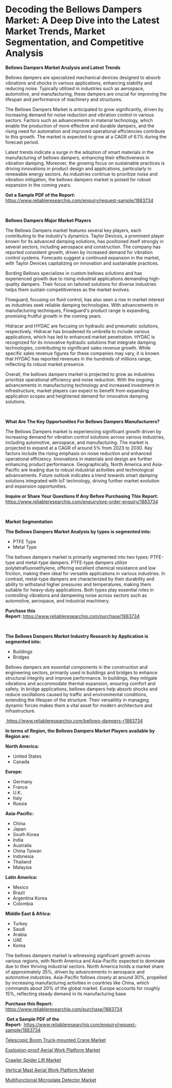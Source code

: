 <p><h1>Decoding the Bellows Dampers Market: A Deep Dive into the Latest Market Trends, Market Segmentation, and Competitive Analysis</h1></p><p><strong>Bellows Dampers Market Analysis and Latest Trends</strong></p>
<p><p>Bellows dampers are specialized mechanical devices designed to absorb vibrations and shocks in various applications, enhancing stability and reducing noise. Typically utilized in industries such as aerospace, automotive, and manufacturing, these dampers are crucial for improving the lifespan and performance of machinery and structures. </p><p>The Bellows Dampers Market is anticipated to grow significantly, driven by increasing demand for noise reduction and vibration control in various sectors. Factors such as advancements in material technology, which enable the production of more effective and durable dampers, and the rising need for automation and improved operational efficiencies contribute to this growth. The market is expected to grow at a CAGR of 6.1% during the forecast period. </p><p>Latest trends indicate a surge in the adoption of smart materials in the manufacturing of bellows dampers, enhancing their effectiveness in vibration damping. Moreover, the growing focus on sustainable practices is driving innovations in product design and applications, particularly in renewable energy sectors. As industries continue to prioritize noise and vibration mitigation, the bellows dampers market is poised for robust expansion in the coming years.</p></p>
<p><strong>Get a Sample PDF of the Report:&nbsp;</strong> <a href="https://www.reliableresearchiq.com/enquiry/request-sample/1883734?utm_campaign=2276&utm_medium=2&utm_source=Github&utm_content=ia&utm_term=01032025&utm_id=bellows-dampers">https://www.reliableresearchiq.com/enquiry/request-sample/1883734</a></p>
<p>&nbsp;</p>
<p><strong>Bellows Dampers Major Market Players</strong></p>
<p><p>The Bellows Dampers market features several key players, each contributing to the industry's dynamics. Taylor Devices, a prominent player known for its advanced damping solutions, has positioned itself strongly in several sectors, including aerospace and construction. The company has reported consistent growth, driven by increased demand for vibration control systems. Forecasts suggest a continued expansion in the market, with Taylor Devices capitalizing on innovation and sustainable practices.</p><p>Bording Bellows specializes in custom bellows solutions and has experienced growth due to rising industrial applications demanding high-quality dampers. Their focus on tailored solutions for diverse industries helps them sustain competitiveness as the market evolves. </p><p>Flowguard, focusing on fluid control, has also seen a rise in market interest as industries seek reliable damping technologies. With advancements in manufacturing techniques, Flowguard's product range is expanding, promising fruitful growth in the coming years.</p><p>Hidracar and HYDAC are focusing on hydraulic and pneumatic solutions, respectively. Hidracar has broadened its umbrella to include various applications, which has led to enhanced market penetration. HYDAC is recognized for its innovative hydraulic solutions that integrate damping technologies, contributing to significant sales revenue growth. While specific sales revenue figures for these companies may vary, it is known that HYDAC has reported revenues in the hundreds of millions range, reflecting its robust market presence.</p><p>Overall, the bellows dampers market is projected to grow as industries prioritize operational efficiency and noise reduction. With the ongoing advancements in manufacturing technology and increased investment in infrastructure, market players can expect to benefit from expanding application scopes and heightened demand for innovative damping solutions.</p></p>
<p>&nbsp;</p>
<p><strong>What Are The Key Opportunities For Bellows Dampers Manufacturers?</strong></p>
<p><p>The Bellows Dampers market is experiencing significant growth driven by increasing demand for vibration control solutions across various industries, including automotive, aerospace, and manufacturing. The market is projected to expand at a CAGR of around 5% from 2023 to 2030. Key factors include the rising emphasis on noise reduction and enhanced operational efficiency. Innovations in materials and design are further enhancing product performance. Geographically, North America and Asia-Pacific are leading due to robust industrial activities and technological advancements. Future outlook indicates a trend towards smart damping solutions integrated with IoT technology, driving further market evolution and expansion opportunities.</p></p>
<p><strong>Inquire or Share Your Questions If Any Before Purchasing This Report:</strong> <a href="https://www.reliableresearchiq.com/enquiry/pre-order-enquiry/1883734?utm_campaign=2276&utm_medium=2&utm_source=Github&utm_content=ia&utm_term=01032025&utm_id=bellows-dampers">https://www.reliableresearchiq.com/enquiry/pre-order-enquiry/1883734</a></p>
<p>&nbsp;</p>
<p><strong>Market Segmentation</strong></p>
<p><strong>The Bellows Dampers Market Analysis by types is segmented into:</strong></p>
<p><ul><li>PTFE Type</li><li>Metal Type</li></ul></p>
<p><p>The bellows dampers market is primarily segmented into two types: PTFE-type and metal-type dampers. PTFE-type dampers utilize polytetrafluoroethylene, offering excellent chemical resistance and low friction, making them ideal for versatile applications in various industries. In contrast, metal-type dampers are characterized by their durability and ability to withstand higher pressures and temperatures, making them suitable for heavy-duty applications. Both types play essential roles in controlling vibrations and dampening noise across sectors such as automotive, aerospace, and industrial machinery.</p></p>
<p><strong>Purchase this Report:&nbsp;</strong><a href="https://www.reliableresearchiq.com/purchase/1883734?utm_campaign=2276&utm_medium=2&utm_source=Github&utm_content=ia&utm_term=01032025&utm_id=bellows-dampers">https://www.reliableresearchiq.com/purchase/1883734</a></p>
<p>&nbsp;</p>
<p><strong>The Bellows Dampers Market Industry Research by Application is segmented into:</strong></p>
<p><ul><li>Buildings</li><li>Bridges</li></ul></p>
<p><p>Bellows dampers are essential components in the construction and engineering sectors, primarily used in buildings and bridges to enhance structural integrity and improve performance. In buildings, they mitigate vibrations and accommodate thermal expansion, ensuring comfort and safety. In bridge applications, bellows dampers help absorb shocks and reduce oscillations caused by traffic and environmental conditions, extending the lifespan of the structure. Their versatility in managing dynamic forces makes them a vital asset for modern architecture and infrastructure.</p></p>
<p><a href="https://www.reliableresearchiq.com/bellows-dampers-r1883734?utm_campaign=2276&utm_medium=2&utm_source=Github&utm_content=ia&utm_term=01032025&utm_id=bellows-dampers">&nbsp;https://www.reliableresearchiq.com/bellows-dampers-r1883734</a></p>
<p><strong>In terms of Region, the Bellows Dampers Market Players available by Region are:</strong></p>
<p>
    <p> <strong> North America: </strong>
        <ul>
            <li>United States</li>
            <li>Canada</li>
        </ul>
        </p> 
    <p> <strong> Europe: </strong>
        <ul>
            <li>Germany</li>
            <li>France</li>
            <li>U.K.</li>
            <li>Italy</li>
            <li>Russia</li>
        </ul>
        </p> 
    <p> <strong> Asia-Pacific: </strong>
        <ul>
            <li>China</li>
            <li>Japan</li>
            <li>South Korea</li>
            <li>India</li>
            <li>Australia</li>
            <li>China Taiwan</li>
            <li>Indonesia</li>
            <li>Thailand</li>
            <li>Malaysia</li>
        </ul>
        </p> 
    <p> <strong> Latin America: </strong>
        <ul>
            <li>Mexico</li>
            <li>Brazil</li>
            <li>Argentina Korea</li>
            <li>Colombia</li>
        </ul>
        </p> 
    <p> <strong> Middle East & Africa: </strong>
        <ul>
            <li>Turkey</li>
            <li>Saudi</li>
            <li>Arabia</li>
            <li>UAE</li>
            <li>Korea</li>
        </ul>
    </p>
    </p>
<p><p>The bellows dampers market is witnessing significant growth across various regions, with North America and Asia-Pacific expected to dominate due to their thriving industrial sectors. North America holds a market share of approximately 35%, driven by advancements in aerospace and automotive industries. Asia-Pacific follows closely at around 30%, propelled by increasing manufacturing activities in countries like China, which commands about 20% of the global market. Europe accounts for roughly 15%, reflecting steady demand in its manufacturing base.</p></p>
<p><strong>Purchase this Report: </strong><a href="https://www.reliableresearchiq.com/purchase/1883734?utm_campaign=2276&utm_medium=2&utm_source=Github&utm_content=ia&utm_term=01032025&utm_id=bellows-dampers">https://www.reliableresearchiq.com/purchase/1883734</a></p>
<p>&nbsp;<strong>Get a Sample PDF of the Report:&nbsp;&nbsp;</strong><a href="https://www.reliableresearchiq.com/enquiry/request-sample/1883734?utm_campaign=2276&utm_medium=2&utm_source=Github&utm_content=ia&utm_term=01032025&utm_id=bellows-dampers">https://www.reliableresearchiq.com/enquiry/request-sample/1883734</a></p>
<p><strong></strong></p>
<p><p><a href="https://github.com/lecaneidreks/Market-Research-Report-List-1/blob/main/telescopic-boom-truck-mounted-crane-market.md?utm_campaign=2276&utm_medium=2&utm_source=Github&utm_content=ia&utm_term=01032025&utm_id=bellows-dampers">Telescopic Boom Truck-mounted Crane Market</a></p><p><a href="https://github.com/porstheftyux/Market-Research-Report-List-1/blob/main/explosion-proof-aerial-work-platform-market.md?utm_campaign=2276&utm_medium=2&utm_source=Github&utm_content=ia&utm_term=01032025&utm_id=bellows-dampers">Explosion-proof Aerial Work Platform Market</a></p><p><a href="https://github.com/rigelciara0p/Market-Research-Report-List-1/blob/main/crawler-spider-lift-market.md?utm_campaign=2276&utm_medium=2&utm_source=Github&utm_content=ia&utm_term=01032025&utm_id=bellows-dampers">Crawler Spider Lift Market</a></p><p><a href="https://github.com/jamesgomez337/Market-Research-Report-List-1/blob/main/vertical-mast-aerial-work-platform-market.md?utm_campaign=2276&utm_medium=2&utm_source=Github&utm_content=ia&utm_term=01032025&utm_id=bellows-dampers">Vertical Mast Aerial Work Platform Market</a></p><p><a href="https://github.com/samesdufloiw/Market-Research-Report-List-1/blob/main/multifunctional-microplate-detector-market.md?utm_campaign=2276&utm_medium=2&utm_source=Github&utm_content=ia&utm_term=01032025&utm_id=bellows-dampers">Multifunctional Microplate Detector Market</a></p></p>